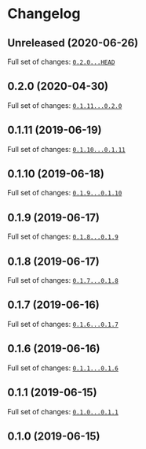 # Changelog

## Unreleased (2020-06-26)


Full set of changes: [`0.2.0...HEAD`](https://github.com/lucasrodes/whatstk/compare/0.2.0...HEAD)

## 0.2.0 (2020-04-30)


Full set of changes: [`0.1.11...0.2.0`](https://github.com/lucasrodes/whatstk/compare/0.1.11...0.2.0)

## 0.1.11 (2019-06-19)


Full set of changes: [`0.1.10...0.1.11`](https://github.com/lucasrodes/whatstk/compare/0.1.10...0.1.11)

## 0.1.10 (2019-06-18)


Full set of changes: [`0.1.9...0.1.10`](https://github.com/lucasrodes/whatstk/compare/0.1.9...0.1.10)

## 0.1.9 (2019-06-17)


Full set of changes: [`0.1.8...0.1.9`](https://github.com/lucasrodes/whatstk/compare/0.1.8...0.1.9)

## 0.1.8 (2019-06-17)


Full set of changes: [`0.1.7...0.1.8`](https://github.com/lucasrodes/whatstk/compare/0.1.7...0.1.8)

## 0.1.7 (2019-06-16)


Full set of changes: [`0.1.6...0.1.7`](https://github.com/lucasrodes/whatstk/compare/0.1.6...0.1.7)

## 0.1.6 (2019-06-16)


Full set of changes: [`0.1.1...0.1.6`](https://github.com/lucasrodes/whatstk/compare/0.1.1...0.1.6)

## 0.1.1 (2019-06-15)


Full set of changes: [`0.1.0...0.1.1`](https://github.com/lucasrodes/whatstk/compare/0.1.0...0.1.1)

## 0.1.0 (2019-06-15)

